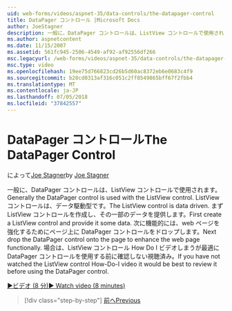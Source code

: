 ```yaml
---
uid: web-forms/videos/aspnet-35/data-controls/the-datapager-control
title: DataPager コントロール |Microsoft Docs
author: JoeStagner
description: 一般に、DataPager コントロールは、ListView コントロールで使用されます。 ListView コントロールは、データ駆動型です。 まず ListView コントロールを作成し、d のいくつかを指定してください.
ms.author: aspnetcontent
ms.date: 11/15/2007
ms.assetid: 561fc945-2506-4549-af92-af92556df266
msc.legacyurl: /web-forms/videos/aspnet-35/data-controls/the-datapager-control
msc.type: video
ms.openlocfilehash: 19ee75d766823cd26b5d60ac8372eb6e0683c4f9
ms.sourcegitcommit: b28cd0313af316c051c2ff8549865bff67f2fbb4
ms.translationtype: MT
ms.contentlocale: ja-JP
ms.lasthandoff: 07/05/2018
ms.locfileid: "37842557"
---
```

<a name="the-datapager-control"></a><span data-ttu-id="2c527-105">DataPager コントロール</span><span class="sxs-lookup"><span data-stu-id="2c527-105">The DataPager Control</span></span>
====================
<span data-ttu-id="2c527-106">によって[Joe Stagner](https://github.com/JoeStagner)</span><span class="sxs-lookup"><span data-stu-id="2c527-106">by [Joe Stagner](https://github.com/JoeStagner)</span></span>

<span data-ttu-id="2c527-107">一般に、DataPager コントロールは、ListView コントロールで使用されます。</span><span class="sxs-lookup"><span data-stu-id="2c527-107">Generally the DataPager control is used with the ListView control.</span></span> <span data-ttu-id="2c527-108">ListView コントロールは、データ駆動型です。</span><span class="sxs-lookup"><span data-stu-id="2c527-108">The ListView control is data driven.</span></span> <span data-ttu-id="2c527-109">まず ListView コントロールを作成し、その一部のデータを提供します。</span><span class="sxs-lookup"><span data-stu-id="2c527-109">First create a ListView control and provide it some data.</span></span> <span data-ttu-id="2c527-110">次に機能的には、web ページを強化するためにページ上に DataPager コントロールをドロップします。</span><span class="sxs-lookup"><span data-stu-id="2c527-110">Next drop the DataPager control onto the page to enhance the web page functionally.</span></span> <span data-ttu-id="2c527-111">場合は、ListView コントロール How Do I ビデオしまうが最適に DataPager コントロールを使用する前に確認しない視聴済み。</span><span class="sxs-lookup"><span data-stu-id="2c527-111">If you have not watched the ListView control How-Do-I video it would be best to review it before using the DataPager control.</span></span>

[<span data-ttu-id="2c527-112">&#9654;ビデオ (8 分)</span><span class="sxs-lookup"><span data-stu-id="2c527-112">&#9654; Watch video (8 minutes)</span></span>](https://channel9.msdn.com/Blogs/ASP-NET-Site-Videos/the-datapager-control)

> [!div class="step-by-step"]
> [<span data-ttu-id="2c527-113">前へ</span><span class="sxs-lookup"><span data-stu-id="2c527-113">Previous</span></span>](the-listview-control.md)
